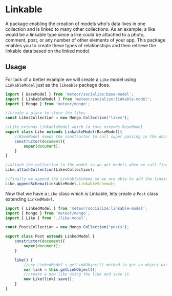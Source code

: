 # Linkable #

A package enabling the creation of models who's data lives in one collection and is linked to many other collections. As an example, a like would be a linkable type since a like could be attached to a photo, comment, post, or any number of other elements of your app. This package enables you to create these types of relationships and then retrieve the linkable data based on the linked model.

## Usage ##

For lack of a better example we will create a `Like` model using `LinkableModel` just as the `likeable` package does.

```javascript
import { BaseModel } from 'meteor/socialize:base-model';
import { LinkableModel } from 'meteor/socialize:linkable-model';
import { Mongo } from 'meteor/mongo';

//create a place to store the likes
const LikesCollection = new Mongo.Collection("likes");

//Like extends LinkableModel which in turn extends BaseModel
export class Like extends LinkableModel(BaseModel){
    //BaseModel needs the constructor to call super passing in the document
    constructor(document){
        super(document);
    }
}

//attach the collection to the model so we get models when we call find and findOne, and we can use BaseModel's CRUD methods.
Like.attachCollection(LikesCollection);

//finally we append the LinkableSchema so we are able to add the linking information.
Like.appendSchema(LinkableModel.LinkableSchema);
```

Now that we have a `Like` class which is Linkable, lets create a `Post` class extending `LinkedModel`.

```javascript
import { LinkedModel } from 'meteor/socialize:linkable-model';
import { Mongo } from 'meteor/mongo';
import { Like } from './like-model';

const PostsCollection = new Mongo.Collection("posts");

export class Post extends LinkedModel {
    constructor(document){
        super(document);
    }

    like() {
        //use LinkedModel's getLinkObject() method to get an object with the link information we need
        var link = this.getLinkObject();
        //create a new like using the link and save it.
        new Like(link).save();
    }
}
```
